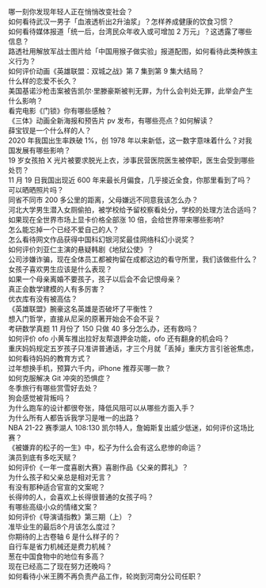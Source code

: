 哪一刻你发现年轻人正在悄悄改变社会？  
如何看待武汉一男子「血液透析出2升油浆」？怎样养成健康的饮食习惯？  
如何看待媒体报道「统一后，台湾民众年收入或可增加 2 万元」？这透露了哪些信息？  
路透社用解放军战士图片给「中国用猴子做实验」报道配图，如何看待此类种族主义行为？  
如何评价动画《英雄联盟：双城之战》第 7 集到第 9 集大结局？  
什么样的恋爱不长久？  
美国基诺沙枪击案被告凯尔·里滕豪斯被判无罪，为什么会判处无罪，此举会产生什么影响？  
看完电影《门锁》你有哪些感触？  
《三体》动画全新海报和预告片 pv 发布，有哪些亮点？如何解读？  
薛宝钗是一个什么样的人？  
2020 年我国出生率跌破 1%，创 1978 年以来新低，这一数字意味着什么？对我国发展有哪些影响？  
19 岁女孩拍 X 光片被要求脱光上衣，涉事民营医院医生被停职，医生会受到哪些处罚？  
11 月 19 日我国出现近 600 年来最长月偏食，几乎接近全食，你那里看到了吗？可以晒晒照片吗？  
同省不同市 200 多公里的距离，父母嫌远不同意我该怎么办？  
河北大学男生潜入女厕偷拍，被学校给予留校察看处分，学校的处理方法合适吗？  
如果现在全世界市场上显卡价格全部涨 10 倍，会给世界带来哪些影响?  
怎么能忘掉一个已经不爱自己的人？  
怎么看待网文作品获得中国科幻银河奖最佳网络科幻小说奖？  
如何评价刘亚仁主演的悬疑韩剧《地狱公使》？  
公司涉嫌诈骗，现在全体员工都被拘留在成都这边的看守所里，我们该做些什么？  
女孩子喜欢男生应该是什么表现？  
如果一个母亲离婚不要孩子，孩子以后会不会记恨母亲？  
真正会数学建模的人有多厉害？  
优衣库有没有被高估？  
《英雄联盟》腕豪这名英雄是否破坏了平衡性？  
想入门哲学，直接从尼采的原著开始会不会不妥？  
考研数学真题 11 月份了 150 只做 40 多分怎么办，还有救吗？  
如何评价 ofo 小黄车推出拉好友帮退押金功能，ofo 还有翻身的机会吗？  
重庆妈妈规定五岁孩子只准讲普通话，才三个月就「丢掉」重庆方言引爸爸焦虑，如何看待妈妈的教育方式？  
过年想换手机，预算六千内，iPhone 推荐买哪一款？  
如何克服解决 Git 冲突的恐惧症？  
冬季旅行有哪些赏雪好去处？  
狗会感觉被背叛吗？  
为什么跑车的设计都很夸张，降低风阻可以从哪些方面入手？  
为什么所有人都告诉我学习是唯一的出路？  
NBA 21-22 赛季湖人 108:130 凯尔特人，詹姆斯复出威少低迷，如何评价这场比赛？  
《被嫌弃的松子的一生》中，松子为什么会有这么悲惨的命运？  
演员到底有多吃天赋？  
如何评价《一年一度喜剧大赛》喜剧作品《父亲的葬礼》？  
为什么孩子和父亲总是相对无言？  
有没有那种适合官宣的文案呢？  
长得帅的人，会喜欢上长得很普通的女孩子吗？  
有哪些高级小众的情绪文案？  
如何评价《导演请指教》第三期（上）？  
准毕业生的最后8个月该怎么度过？  
你期待的上古卷轴 6 是什么样子的？  
自行车是省力机械还是费力机械？  
葱在中国食物中的地位有多高？  
现在已经高二了现在努力还晚吗？  
如何看待小米王腾不再负责产品工作，轮岗到河南分公司任职？  
